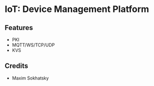 IoT: Device Management Platform
===============================

Features
--------

* PKI
* MQTT/WS/TCP/UDP
* KVS

Credits
-------

* Maxim Sokhatsky
